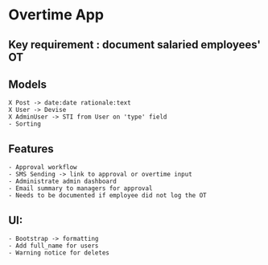 # Overtime App

## Key requirement : document salaried employees' OT

## Models
    X Post -> date:date rationale:text
    X User -> Devise
    X AdminUser -> STI from User on 'type' field
    - Sorting 
    
## Features
    - Approval workflow
    - SMS Sending -> link to approval or overtime input
    - Administrate admin dashboard
    - Email summary to managers for approval
    - Needs to be documented if employee did not log the OT

## UI:
    - Bootstrap -> formatting
    - Add full_name for users
    - Warning notice for deletes